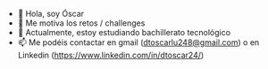 - 👋 Hola, soy Óscar
- 👀 Me motiva los retos / challenges
- 🌱 Actualmente, estoy estudiando bachillerato tecnológico
- 📫 Me podéis contactar en gmail (dtoscarlu248@gmail.com) o en Linkedin (https://www.linkedin.com/in/dtoscar24/)

<!---
dtoscar24/dtoscar24 is a ✨ special ✨ repository because its `README.md` (this file) appears on your GitHub profile.
You can click the Preview link to take a look at your changes.
--->
